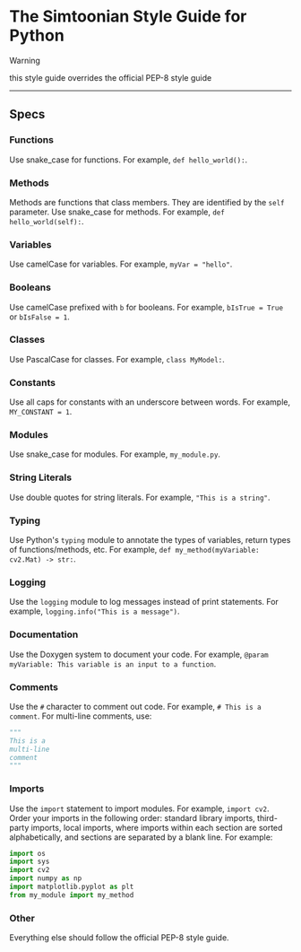 # The Simtoonian Style Guide for Python
> [!WARNING]
> this style guide overrides the official PEP-8 style guide
---

## Specs

### Functions
Use snake_case for functions. For example, `def hello_world():`.

### Methods
Methods are functions that class members. They are identified by the `self` parameter. Use snake_case for methods. For example, `def hello_world(self):`.

### Variables
Use camelCase for variables. For example, `myVar = "hello"`.

### Booleans
Use camelCase prefixed with `b` for booleans. For example, `bIsTrue = True` or `bIsFalse = 1`.

### Classes
Use PascalCase for classes. For example, `class MyModel:`.

### Constants
Use all caps for constants with an underscore between words. For example, `MY_CONSTANT = 1`.

### Modules
Use snake_case for modules. For example, `my_module.py`.

### String Literals
Use double quotes for string literals. For example, `"This is a string"`.

### Typing
Use Python's `typing` module to annotate the types of variables, return types of functions/methods, etc. For example, `def my_method(myVariable: cv2.Mat) -> str:`.

### Logging
Use the `logging` module to log messages instead of print statements. For example, `logging.info("This is a message")`.

### Documentation
Use the Doxygen system to document your code. For example, `@param myVariable: This variable is an input to a function`.

### Comments
Use the `#` character to comment out code. For example, `# This is a comment`. For multi-line comments, use:
```python
"""
This is a
multi-line
comment
"""
```

### Imports
Use the `import` statement to import modules. For example, `import cv2`. Order your imports in the following order: standard library imports, third-party imports, local imports, where imports within each section are sorted alphabetically, and sections are separated by a blank line. For example:
```python
import os
import sys
import cv2
import numpy as np
import matplotlib.pyplot as plt
from my_module import my_method
```

### Other
Everything else should follow the official PEP-8 style guide.
